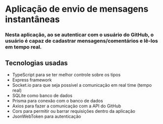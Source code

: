 # Aplicação de envio de mensagens instantâneas
### Nesta aplicação, ao se autenticar com o usuário do GitHub, o usuário é capaz de cadastrar mensagens/comentários e lê-los em tempo real.
## Tecnologias usadas
- TypeScript para se ter melhor controle sobre os tipos
- Express framework
- Socket.io para que seja possível a comunicação em real time (tempo real)
- SQLite como banco de dados
- Prisma para conexão com o banco de dados
- Axios para fazer a comunicação com a API do GitHub
- Cors para permitir ou barrar requisições dentro da aplicação
- JsonWebToken para autenticação

